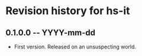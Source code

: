 # Revision history for hs-it

## 0.1.0.0 -- YYYY-mm-dd

* First version. Released on an unsuspecting world.
